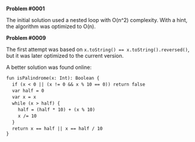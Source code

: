**Problem #0001**

The initial solution used a nested loop with O(n^2) complexity. With a hint, the algorithm was optimized to O(n).

**Problem #0009**

The first attempt was based on `x.toString() == x.toString().reversed()`, but it was later optimized to the current version.


A better solution was found online: 

`fun isPalindrome(x: Int): Boolean {`  
&nbsp;&nbsp;&nbsp;&nbsp;`if (x < 0 || (x != 0 && x % 10 == 0)) return false`  
&nbsp;&nbsp;&nbsp;&nbsp;`var half = 0`  
&nbsp;&nbsp;&nbsp;&nbsp;`var x = x`  
&nbsp;&nbsp;&nbsp;&nbsp;`while (x > half) {`  
&nbsp;&nbsp;&nbsp;&nbsp;&nbsp;&nbsp;&nbsp;&nbsp;`half = (half * 10) + (x % 10)`  
&nbsp;&nbsp;&nbsp;&nbsp;&nbsp;&nbsp;&nbsp;&nbsp;`x /= 10`  
&nbsp;&nbsp;&nbsp;&nbsp;`}`  
&nbsp;&nbsp;&nbsp;&nbsp;`return x == half || x == half / 10`  
`}`